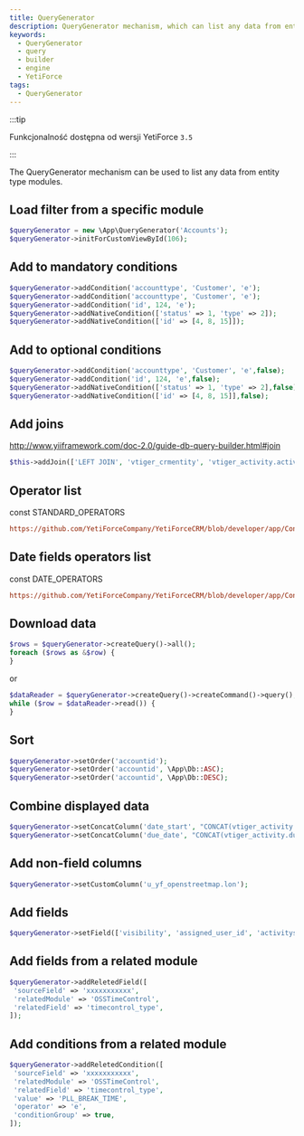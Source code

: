 ```yaml
---
title: QueryGenerator
description: QueryGenerator mechanism, which can list any data from entity type modules.
keywords:
  - QueryGenerator
  - query
  - builder
  - engine
  - YetiForce
tags:
  - QueryGenerator
---
```


:::tip

Funkcjonalność dostępna od wersji YetiForce `3.5`

:::

The QueryGenerator mechanism can be used to list any data from entity type modules.

## Load filter from a specific module

```php
$queryGenerator = new \App\QueryGenerator('Accounts');
$queryGenerator->initForCustomViewById(106);
```

## Add to mandatory conditions

```php
$queryGenerator->addCondition('accounttype', 'Customer', 'e');
$queryGenerator->addCondition('accounttype', 'Customer', 'e');
$queryGenerator->addCondition('id', 124, 'e');
$queryGenerator->addNativeCondition(['status' => 1, 'type' => 2]);
$queryGenerator->addNativeCondition(['id' => [4, 8, 15]]);
```

## Add to optional conditions

```php
$queryGenerator->addCondition('accounttype', 'Customer', 'e',false);
$queryGenerator->addCondition('id', 124, 'e',false);
$queryGenerator->addNativeCondition(['status' => 1, 'type' => 2],false);
$queryGenerator->addNativeCondition(['id' => [4, 8, 15]],false);
```

## Add joins

http://www.yiiframework.com/doc-2.0/guide-db-query-builder.html#join

```php
$this->addJoin(['LEFT JOIN', 'vtiger_crmentity', 'vtiger_activity.activityid = vtiger_crmentity.crmid');
```

## Operator list

const STANDARD_OPERATORS

```ini reference
https://github.com/YetiForceCompany/YetiForceCRM/blob/developer/app/Condition.php#L65-L103
```

## Date fields operators list

const DATE_OPERATORS

```ini reference
https://github.com/YetiForceCompany/YetiForceCRM/blob/developer/app/Condition.php#L22-L58
```

## Download data

```php
$rows = $queryGenerator->createQuery()->all();
foreach ($rows as &$row) {
}
```

or

```php
$dataReader = $queryGenerator->createQuery()->createCommand()->query();
while ($row = $dataReader->read()) {
}
```

## Sort

```php
$queryGenerator->setOrder('accountid');
$queryGenerator->setOrder('accountid', \App\Db::ASC);
$queryGenerator->setOrder('accountid', \App\Db::DESC);
```

## Combine displayed data

```php
$queryGenerator->setConcatColumn('date_start', "CONCAT(vtiger_activity.date_start, ' ', vtiger_activity.time_start)");
$queryGenerator->setConcatColumn('due_date', "CONCAT(vtiger_activity.due_date, ' ', vtiger_activity.time_end)");
```

## Add non-field columns

```php
$queryGenerator->setCustomColumn('u_yf_openstreetmap.lon');
```

## Add fields

```php
$queryGenerator->setField(['visibility', 'assigned_user_id', 'activitystatus']);
```

## Add fields from a related module

```php
$queryGenerator->addReletedField([
 'sourceField' => 'xxxxxxxxxxx',
 'relatedModule' => 'OSSTimeControl',
 'relatedField' => 'timecontrol_type',
]);
```

## Add conditions from a related module

```php
$queryGenerator->addReletedCondition([
 'sourceField' => 'xxxxxxxxxxx',
 'relatedModule' => 'OSSTimeControl',
 'relatedField' => 'timecontrol_type',
 'value' => 'PLL_BREAK_TIME',
 'operator' => 'e',
 'conditionGroup' => true,
]);
```
